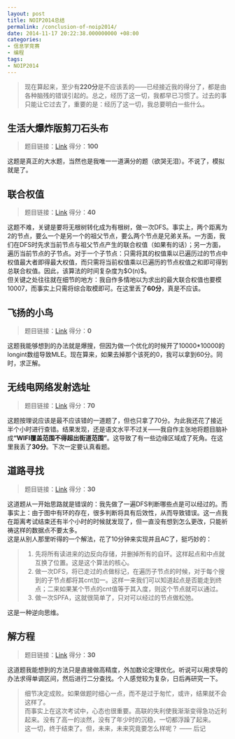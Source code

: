 ```yaml
---
layout: post
title: NOIP2014总结
permalink: /conclusion-of-noip2014/
date: 2014-11-17 20:22:38.000000000 +08:00
categories:
- 信息学竞赛
- 编程
tags:
- NOIP2014
---
```

<blockquote>
<p>现在算起来，至少有<strong>220分</strong>是不应该丢的——已经接近我的得分了，都是由各种脑残的错误引起的。总之，经历了这一切，我都早已习惯了。过去的事只能让它过去了，重要的是：经历了这一切，我总要明白一些什么。</p>
</blockquote>
<h2><strong>生活大爆炸版剪刀石头布</strong></h2>
<blockquote>
<p>题目链接：<a href="http://www.luogu.org/problem/show?pid=1328">Link</a>  得分：<strong>100</strong></p>
</blockquote>
<p>这题是真正的大水题，当然也是我唯一一道满分的题（欲哭无泪）。不说了，模拟就是了。</p>
<h2><strong>联合权值</strong></h2>
<blockquote>
<p>题目链接：<a href="http://www.luogu.org/problem/show?pid=1351">Link</a> 得分：<strong>40</strong></p>
</blockquote>
<p>这题不难，关键是要将无根树转化成为有根树，做一次DFS。事实上，两个距离为2的节点，要么一个是另一个的祖父节点，要么两个节点是兄弟关系。一方面，我们在DFS时先求当前节点与祖父节点产生的联合权值（如果有的话）；另一方面，遍历当前节点的子节点。对于一个子节点：只需将其的权值乘以已遍历过的节点中权值最大者即得最大权值，而只需将当前权值乘以已遍历的节点权值之和即可得到总联合权值。因此，该算法的时间复杂度为$O(n)$。<br />
但关键之处往往就在细节的地方：我自作多情地以为求出的最大联合权值也要模10007，而事实上只需将综合取模即可。在这里丢了<strong>60分</strong>，真是不应该。</p>
<h2><strong>飞扬的小鸟</strong></h2>
<blockquote>
<p>题目链接：<a href="http://www.luogu.org/problem/show?pid=1941">Link</a> 得分：<strong>0</strong></p>
</blockquote>
<p>这题我能够想到的办法就是爆搜，但因为做一个优化的时候开了10000*10000的longint数组导致MLE。现在算来，如果去掉那个该死的0，我可以拿到60分。同时，求正解。</p>
<h2><strong>无线电网络发射选址</strong></h2>
<blockquote>
<p>题目链接：<a href="http://www.luogu.org/problem/show?pid=2038">Link</a> 得分：<strong>70</strong></p>
</blockquote>
<p>这题按理说应该是最不应该错的一道题了，但也只拿了70分。为此我还花了接近半个小时进行查错。结果发现，还是语文水平不过关——我自作主张地将题目脑补成<strong>“WIFI覆盖范围不得超出街道范围”</strong>。这导致了有一些边缘区域成了死角。在这里我丢了<strong>30分</strong>。下次一定要认真看题。</p>
<h2><strong>道路寻找</strong></h2>
<blockquote>
<p>题目链接：<a href="http://www.luogu.org/problem/show?pid=2296">Link</a> 得分：<strong>30</strong></p>
</blockquote>
<p>这道题从一开始思路就是错误的：我先做了一遍DFS判断哪些点是可以经过的。而事实上：由于图中有环的存在，很多判断将具有后效性，从而导致错误。这一点我在距离考试结束还有半个小时的时候就发现了，但一直没有想到怎么更改，只能祈祷这样的数据点不要太多。<br />
这是从别人那里听得的一个解法，花了10分钟来实现并且AC了，挺巧妙的：</p>
<blockquote>
<ol>
<li>先将所有读进来的边反向存储，并删掉所有的自环。这样起点和中点就互换了位置。这是这个算法的核心。</li>
<li>做一次DFS，将已走过的点做标记，在遍历子节点的时候，对于每个搜到的子节点都将其cnt加一。这样一来我们可以知道起点是否能走到终点；二来如果某个节点的cnt值等于其入度，则这个节点就可以通过。</li>
<li>做一次SPFA，这就很简单了，只对可以经过的节点做松弛。</li>
</ol>
</blockquote>
<p>这是一种逆向思维。</p>
<h2><strong>解方程</strong></h2>
<blockquote>
<p>题目链接：<a href="http://www.luogu.org/problem/show?pid=2312">Link</a> 得分：<strong>30</strong></p>
</blockquote>
<p>这道题我能想到的方法只是直接做高精度，外加数论定理优化。听说可以用求导的办法求得单调区间，然后进行二分查找。个人感觉较为复杂，日后再研究一下。</p>
<blockquote>
<p>细节决定成败。如果做题时细心一点，而不是过于匆忙，或许，结果就不会这样了。<br />
  而事实上在这次考试中，心态也很重要。高联的失利使我渐渐变得急功近利起来。没有了高一的淡然，没有了年少时的沉稳，一切都浮躁了起来。<br />
  这一切，终于结束了。但，未来，未来究竟要怎么样呢？   —— 后记</p>
</blockquote>
